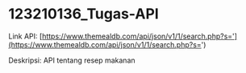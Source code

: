 # 123210136_Tugas-API

Link API: [https://www.themealdb.com/api/json/v1/1/search.php?s='](https://www.themealdb.com/api/json/v1/1/search.php?s=')

Deskripsi: API tentang resep makanan
